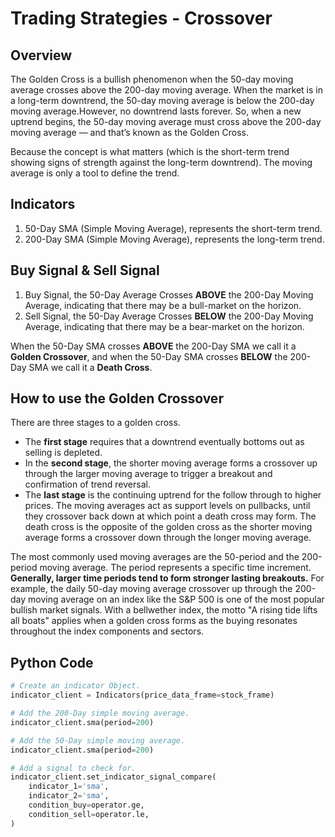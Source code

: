 # Trading Strategies - Crossover

## Overview

The Golden Cross is a bullish phenomenon when the 50-day moving average crosses
above the 200-day moving average. When the market is in a long-term downtrend,
the 50-day moving average is below the 200-day moving average.However, no downtrend
lasts forever. So, when a new uptrend begins, the 50-day moving average must cross
above the 200-day moving average — and that’s known as the Golden Cross.

Because the concept is what matters (which is the short-term trend showing signs of
strength against the long-term downtrend). The moving average is only a tool to
define the trend.

## Indicators

1. 50-Day SMA (Simple Moving Average), represents the short-term trend.
2. 200-Day SMA (Simple Moving Average), represents the long-term trend.

## Buy Signal & Sell Signal

1. Buy Signal, the 50-Day Average Crosses **ABOVE** the 200-Day Moving Average,
   indicating that there may be a bull-market on the horizon.
2. Sell Signal, the 50-Day Average Crosses **BELOW** the 200-Day Moving Average,
   indicating that there may be a bear-market on the horizon.

When the 50-Day SMA crosses **ABOVE** the 200-Day SMA we call it a **Golden Crossover**,
and when the 50-Day SMA crosses **BELOW** the 200-Day SMA we call it a **Death Cross**.

## How to use the Golden Crossover

There are three stages to a golden cross.

- The **first stage** requires that a downtrend eventually bottoms out as selling is depleted.
- In the **second stage**, the shorter moving average forms a crossover up through the larger
  moving average to trigger a breakout and confirmation of trend reversal.
- The **last stage** is the continuing uptrend for the follow through to higher prices. The
  moving averages act as support levels on pullbacks, until they crossover back down at which
  point a death cross may form. The death cross is the opposite of the golden cross as the shorter
  moving average forms a crossover down through the longer moving average.

The most commonly used moving averages are the 50-period and the 200-period moving average. The period
represents a specific time increment. **Generally, larger time periods tend to form stronger lasting breakouts.**
For example, the daily 50-day moving average crossover up through the 200-day moving average on an index like
the S&P 500 is one of the most popular bullish market signals. With a bellwether index, the motto "A rising
tide lifts all boats" applies when a golden cross forms as the buying resonates throughout the index components
and sectors.

## Python Code

```python
# Create an indicator Object.
indicator_client = Indicators(price_data_frame=stock_frame)

# Add the 200-Day simple moving average.
indicator_client.sma(period=200)

# Add the 50-Day simple moving average.
indicator_client.sma(period=200)

# Add a signal to check for.
indicator_client.set_indicator_signal_compare(
    indicator_1='sma',
    indicator_2='sma',
    condition_buy=operator.ge,
    condition_sell=operator.le,
)
```
